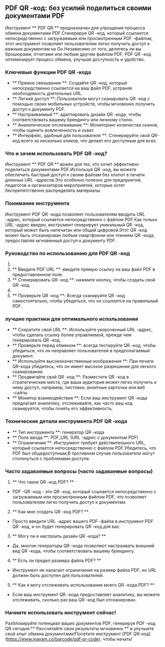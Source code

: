 ## PDF QR -код: без усилий поделиться своими документами PDF

Инструмент ** PDF QR ** предназначен для упрощения процесса обмена документами PDF.Сгенерируя QR -код, который ссылается непосредственно с загружаемым или просмотренным PDF -файлом, этот инструмент позволяет пользователям легко получить доступ к важным документам на Go.Независимо от того, делитесь ли вы брошюрами, отчетами или любым другим файлом PDF, PDF QR -код оптимизирует процесс обмена, улучшая доступность и удобство.

### Ключевые функции PDF QR -кода

- ** Прямое связывание **: Создайте QR -код, который непосредственно ссылается на ваш файл PDF, устраняя необходимость длительных URL.
- ** Легкий доступ **: Пользователи могут сканировать QR -код с помощью своих мобильных устройств, чтобы мгновенно получить доступ к документу PDF.
- ** Настраиваемый **: адаптировать дизайн QR -кода, чтобы соответствовать вашему брендингу или личному стилю.
- ** Аналитическое отслеживание **: Мониторинг количества сканов, чтобы оценить вовлеченность и охват.
- ** Интерфейс, удобный для пользователя **: Сгенерируйте свой QR-код всего за несколько кликов, что делает его доступным для всех.

### Что и зачем использовать PDF QR -код?

Инструмент ** PDF QR ** важен для тех, кто хочет эффективно поделиться документами PDF.Используя QR -код, вы можете обеспечить быстрый доступ к своим файлам без хлопот в печати длинных URL -адресов.Это особенно полезно для предприятий, педагогов и организаторов мероприятий, которые хотят беспрепятственно распределять материалы.

### Понимание инструмента

Инструмент PDF QR -кода позволяет пользователям вводить URL -адрес, который ссылается непосредственно с файлом PDF.Как только URL -адрес введен, инструмент генерирует уникальный QR -код, который может быть напечатан или общий цифровой.Этот QR -код может быть отсканирован любым смартфоном или чтением QR -кода, предоставляя мгновенный доступ к документу PDF.

### Руководство по использованию для PDF QR -код

1.
2. ** Введите PDF URL **: введите прямую ссылку на ваш файл PDF в предоставленном поле.
3. ** Сгенерировать QR -код **: нажмите кнопку, чтобы создать свой QR -код.
4.
5. ** Проверьте QR -код **: Всегда сканируйте QR -код самостоятельно, чтобы убедиться, что он ссылается на правильный PDF.

### лучшие практики для оптимального использования

- ** Сократите свой URL **: Используйте укороченный URL -адрес, чтобы сделать ссылку более управляемой, прежде чем генерировать QR -код.
- ** Проверьте перед обменом **: всегда тестируйте QR -код, чтобы убедиться, что он направляет пользователей в предполагаемый документ.
- ** Используйте высококачественные изображения **: При печати QR-кода убедитесь, что он имеет высокое разрешение для легкого сканирования.
- ** Продвигайте свой QR -код **: Разместите QR -код в стратегические места, где ваша аудитория может легко получить к нему доступ, например, листовки, визитные карточки или веб -сайты.
- ** Монитор взаимодействия **: Если ваш инструмент QR -кода предлагает аналитику, отслеживайте, как часто ваш код сканируется, чтобы понять его эффективность.

### Технические детали инструмента PDF QR -кода

- ** Тип инструмента **: генератор QR -кода
- ** Поле ввода **: PDF_URL (URL -адрес с документом PDF)
- ** Ограничения **: Инструмент требует действительного URL, который ссылается непосредственно с файлом PDF.Убедитесь, что PDF был общедоступным;В противном случае пользователи могут столкнуться с проблемами доступа.

### Часто задаваемые вопросы (часто задаваемые вопросы)

1. ** Что такое QR -код PDF? **
- PDF -QR -код - это QR -код, который ссылается непосредственно с загружаемым или просмотренным файлом PDF, что позволяет пользователям легко получить доступ к документам.

2. ** Как мне создать QR -код PDF? **
- Просто введите URL -адрес вашего PDF -файла в инструмент PDF QR -код, и он будет генерировать QR -код для вас.

3. ** Могу ли я настроить дизайн QR -кода? **
- Да, многие генераторы QR -кода позволяют настраивать внешний вид QR -кода, чтобы соответствовать вашему брендингу.

4. ** Есть ли предел размера файла PDF? **
- Инструмент не налагает ограничения на размер файла PDF, но URL должен быть доступен для пользователей.

5. ** Как я могу отслеживать использование моего QR -кода PDF? **
- Если ваш инструмент QR -кода предоставляет аналитику, вы можете отслеживать, сколько раз ваш QR -код был отсканирован.

### Начните использовать инструмент сейчас!

Разблокируйте потенциал ваших документов PDF, генерируя PDF -код QR сегодня.** Рассчитайте свои результаты мгновенно ** и улучшите свой опыт обмена документами!Посетите инструмент [PDF QR-код] (https://www.inayam.co/barcode/pdf-qr-code), чтобы начать!